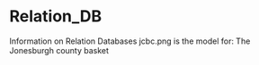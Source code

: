 # Relation_DB
Information on Relation Databases
jcbc.png is the model for: The Jonesburgh county basket 
